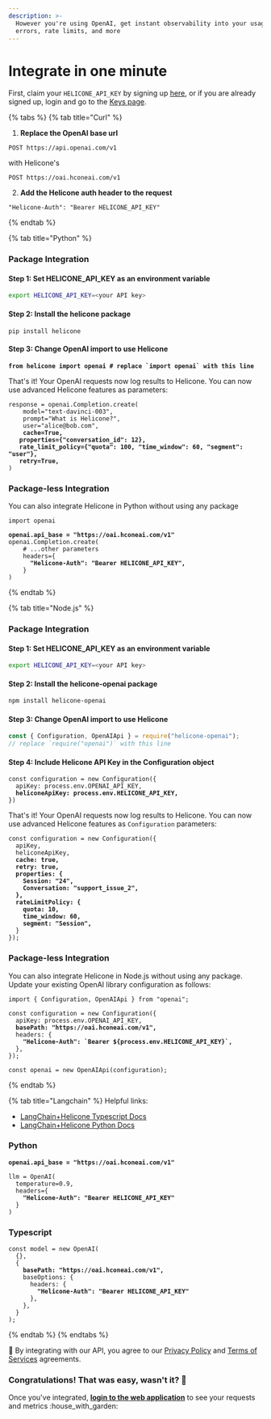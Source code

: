```yaml
---
description: >-
  However you're using OpenAI, get instant observability into your usage,
  errors, rate limits, and more
---
```


# Integrate in one minute

First, claim your `HELICONE_API_KEY` by signing up [here](https://www.helicone.ai/), or if you are already signed up, login and go to the [Keys page](https://www.helicone.ai/keys).&#x20;

{% tabs %}
{% tab title="Curl" %}
1. **Replace the OpenAI base url**

```url
POST https://api.openai.com/v1
```

with Helicone's

```
POST https://oai.hconeai.com/v1
```

2. **Add the Helicone auth header to the request**

```
"Helicone-Auth": "Bearer HELICONE_API_KEY"
```
{% endtab %}

{% tab title="Python" %}
### Package Integration

#### Step 1: Set HELICONE\_API\_KEY as an environment variable

```bash
export HELICONE_API_KEY=<your API key>
```

#### Step 2: Install the helicone package

```
pip install helicone
```

#### Step 3: Change OpenAI import to use Helicone&#x20;

<pre class="language-python"><code class="lang-python"><strong>from helicone import openai # replace `import openai` with this line
</strong></code></pre>

That's it! Your OpenAI requests now log results to Helicone. You can now use advanced Helicone features as parameters:

<pre class="language-python"><code class="lang-python">response = openai.Completion.create(
	model="text-davinci-003",
	prompt="What is Helicone?",
	user="alice@bob.com",
<strong>	cache=True,
</strong><strong>	properties={"conversation_id": 12},
</strong><strong>	rate_limit_policy={"quota": 100, "time_window": 60, "segment": "user"},
</strong><strong>	retry=True,
</strong>)
</code></pre>

### Package-less Integration

You can also integrate Helicone in Python without using any package

<pre class="language-python"><code class="lang-python">import openai

<strong>openai.api_base = "https://oai.hconeai.com/v1"
</strong>openai.Completion.create(
    # ...other parameters
    headers={
<strong>      "Helicone-Auth": "Bearer HELICONE_API_KEY",
</strong>    }
)
</code></pre>
{% endtab %}

{% tab title="Node.js" %}
### Package Integration

#### Step 1: Set HELICONE\_API\_KEY as an environment variable

```bash
export HELICONE_API_KEY=<your API key>
```

#### Step 2: Install the helicone-openai package

```bash
npm install helicone-openai
```

#### Step 3: Change OpenAI import to use Helicone&#x20;

```typescript
const { Configuration, OpenAIApi } = require("helicone-openai"); 
// replace `require("openai")` with this line
```

#### Step 4: Include Helicone API Key in the Configuration object

<pre class="language-typescript"><code class="lang-typescript">const configuration = new Configuration({
  apiKey: process.env.OPENAI_API_KEY,
<strong>  heliconeApiKey: process.env.HELICONE_API_KEY,
</strong>})
</code></pre>

That's it! Your OpenAI requests now log results to Helicone. You can now use advanced Helicone features as `Configuration` parameters:

<pre class="language-typescript"><code class="lang-typescript">const configuration = new Configuration({
  apiKey,
  heliconeApiKey,
<strong>  cache: true,
</strong><strong>  retry: true,
</strong><strong>  properties: {
</strong><strong>    Session: "24",
</strong><strong>    Conversation: "support_issue_2",
</strong><strong>  },
</strong><strong>  rateLimitPolicy: { 
</strong><strong>    quota: 10, 
</strong><strong>    time_window: 60,
</strong><strong>    segment: "Session",
</strong>  }
});
</code></pre>

### Package-less Integration

You can also integrate Helicone in Node.js without using any package. Update your existing OpenAI library configuration as follows:

<pre class="language-typescript"><code class="lang-typescript">import { Configuration, OpenAIApi } from "openai";

const configuration = new Configuration({
  apiKey: process.env.OPENAI_API_KEY,
<strong>  basePath: "https://oai.hconeai.com/v1",
</strong>  headers: {
<strong>    "Helicone-Auth": `Bearer ${process.env.HELICONE_API_KEY}`,
</strong>  },
});

const openai = new OpenAIApi(configuration);
</code></pre>
{% endtab %}

{% tab title="Langchain" %}
Helpful links:

* [LangChain+Helicone Typescript Docs](https://hwchase17.github.io/langchainjs/docs/ecosystem/helicone/)
* [LangChain+Helicone Python Docs](https://langchain.readthedocs.io/en/latest/ecosystem/helicone.html)

### Python

<pre class="language-python"><code class="lang-python"><strong>openai.api_base = "https://oai.hconeai.com/v1"
</strong>
llm = OpenAI(
  temperature=0.9,
  headers={
<strong>    "Helicone-Auth": "Bearer HELICONE_API_KEY"
</strong>  }
)
</code></pre>

### Typescript

<pre class="language-typescript"><code class="lang-typescript">const model = new OpenAI(
  {},
  {
<strong>    basePath: "https://oai.hconeai.com/v1",
</strong>    baseOptions: {
      headers: {
<strong>        "Helicone-Auth": "Bearer HELICONE_API_KEY"
</strong>      },
    },
  }
);
</code></pre>
{% endtab %}
{% endtabs %}

📝 By integrating with our API, you agree to our [Privacy Policy](https://www.helicone.ai/privacy) and [Terms of Services](https://www.helicone.ai/terms) agreements.

### Congratulations! That was easy, wasn't it? 🙌

Once you've integrated, [**login to the web application**](https://www.helicone.ai/onboarding?step=2) to see your requests and metrics :house\_with\_garden:&#x20;



